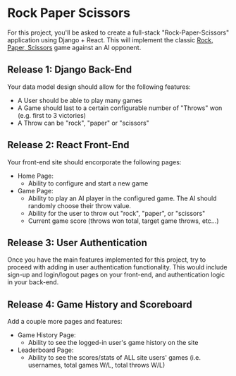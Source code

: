 # Rock Paper Scissors

For this project, you'll be asked to create a full-stack "Rock-Paper-Scissors" application using Django + React. This will implement the classic
[Rock, Paper, Scissors](https://en.wikipedia.org/wiki/Rock%E2%80%93paper%E2%80%93scissors) game against an AI opponent.


## Release 1: Django Back-End

Your data model design should allow for the following features:
- A User should be able to play many games
- A Game should last to a certain configurable number of "Throws" won (e.g. first to 3 victories)
- A Throw can be "rock", "paper" or "scissors"

## Release 2: React Front-End

Your front-end site should encorporate the following pages:
- Home Page:
  - Ability to configure and start a new game
- Game Page:
  - Ability to play an AI player in the configured game. The AI should randomly choose their throw value. 
  - Ability for the user to throw out "rock", "paper", or "scissors"
  - Current game score (throws won total, target game throws, etc...) 

## Release 3: User Authentication

Once you have the main features implemented for this project, try to proceed with adding in user authentication functionality. This would include sign-up and login/logout pages on your front-end, and authentication logic in your back-end.

## Release 4: Game History and Scoreboard

Add a couple more pages and features:
- Game History Page:
  - Ability to see the logged-in user's game history on the site
- Leaderboard Page:
  - Ability to see the scores/stats of ALL site users' games (i.e. usernames, total games W/L, total throws W/L)